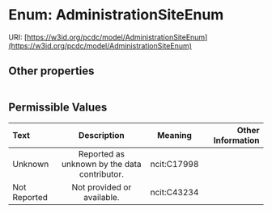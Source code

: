 
# Enum: AdministrationSiteEnum




URI: [https://w3id.org/pcdc/model/AdministrationSiteEnum](https://w3id.org/pcdc/model/AdministrationSiteEnum)


## Other properties

|  |  |  |
| --- | --- | --- |

## Permissible Values

| Text | Description | Meaning | Other Information |
| :--- | :---: | :---: | ---: |
| Unknown | Reported as unknown by the data contributor. | ncit:C17998 |  |
| Not Reported | Not provided or available. | ncit:C43234 |  |

